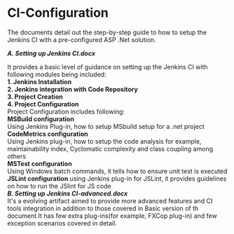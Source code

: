 # CI-Configuration

The documents detail out the step-by-step guide to how to setup the Jenkins CI with a pre-configured ASP .Net solution.  
  
  ***A. Setting up Jenkins CI.docx***   
  
  It provides a basic level of guidance on setting up the Jenkins CI with following modules being included:   
    **1. Jenkins Installation**         
    __2. Jenkins integration with Code Repository__      
    **3. Project Creation**        
    **4. Project Configuration**    
      Project Configuration includes following:  
      **MSBuild configuration**  
        Using Jenkins Plug-in, how to setup MSbuild setup for a .net project   
      **CodeMetrics configuration**  
        Using Jenkins plug-in, how to setup the code analysis for example, maintainability index, Cyclomatic complexity and class coupling among others  
      **MSTest configuration**  
        Using Windows batch commands, it tells how to ensure unit test is executed
      **JSLint configuration**
        using Jenkins plug-in for JSLint, it provides guidelines on how to run the JSlint for JS code   
    ***B. Setting up Jenkins CI-advanced.docx***  
    It's a evolving artifact aimed to provide more advanced features and CI tools integration in addition to those covered in Basic version of th document.It has few extra plug-ins(for example, FXCop plug-in) and few exception scenarios covered in detail.  
    
